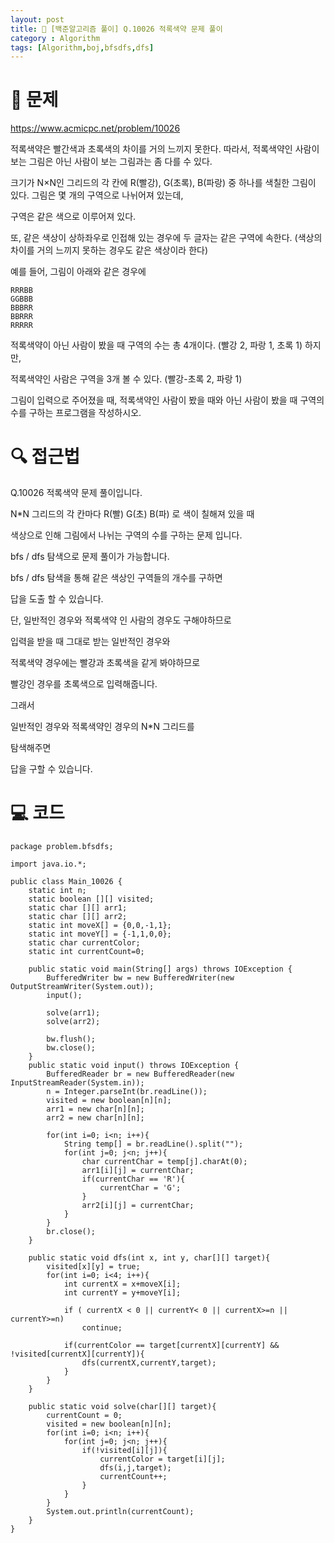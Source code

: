 ```yaml
---
layout: post
title: 📖 [백준알고리즘 풀이] Q.10026 적록색약 문제 풀이
category : Algorithm
tags: [Algorithm,boj,bfsdfs,dfs]
---
```

# 📖 문제
https://www.acmicpc.net/problem/10026

적록색약은 빨간색과 초록색의 차이를 거의 느끼지 못한다. 따라서, 적록색약인 사람이 보는 그림은 아닌 사람이 보는 그림과는 좀 다를 수 있다.

크기가 N×N인 그리드의 각 칸에 R(빨강), G(초록), B(파랑) 중 하나를 색칠한 그림이 있다. 그림은 몇 개의 구역으로 나뉘어져 있는데,

구역은 같은 색으로 이루어져 있다.

또, 같은 색상이 상하좌우로 인접해 있는 경우에 두 글자는 같은 구역에 속한다. (색상의 차이를 거의 느끼지 못하는 경우도 같은 색상이라 한다)

예를 들어, 그림이 아래와 같은 경우에

    RRRBB
    GGBBB
    BBBRR
    BBRRR
    RRRRR

적록색약이 아닌 사람이 봤을 때 구역의 수는 총 4개이다. (빨강 2, 파랑 1, 초록 1) 하지만,

적록색약인 사람은 구역을 3개 볼 수 있다. (빨강-초록 2, 파랑 1)

그림이 입력으로 주어졌을 때, 적록색약인 사람이 봤을 때와 아닌 사람이 봤을 때 구역의 수를 구하는 프로그램을 작성하시오.


# 🔍 접근법

Q.10026 적록색약 문제 풀이입니다.

N*N 그리드의 각 칸마다 R(빨) G(초) B(파) 로 색이 칠해져 있을 때

색상으로 인해 그림에서 나뉘는 구역의 수를 구하는 문제 입니다.

bfs / dfs 탐색으로 문제 풀이가 가능합니다.

bfs / dfs 탐색을 통해 같은 색상인 구역들의 개수를 구하면 

답을 도출 할 수 있습니다.

단, 일반적인 경우와 적록색약 인 사람의 경우도 구해야하므로

입력을 받을 때 그대로 받는 일반적인 경우와

적록색약 경우에는 빨강과 초록색을 같게 봐야하므로

빨강인 경우를 초록색으로 입력해줍니다.

그래서

일반적인 경우와 적록색약인 경우의 N*N 그리드를

탐색해주면

답을 구할 수 있습니다.
                
# 💻 코드

```
package problem.bfsdfs;

import java.io.*;

public class Main_10026 {
    static int n;
    static boolean [][] visited;
    static char [][] arr1;
    static char [][] arr2;
    static int moveX[] = {0,0,-1,1};
    static int moveY[] = {-1,1,0,0};
    static char currentColor;
    static int currentCount=0;

    public static void main(String[] args) throws IOException {
        BufferedWriter bw = new BufferedWriter(new OutputStreamWriter(System.out));
        input();

        solve(arr1);
        solve(arr2);

        bw.flush();
        bw.close();
    }
    public static void input() throws IOException {
        BufferedReader br = new BufferedReader(new InputStreamReader(System.in));
        n = Integer.parseInt(br.readLine());
        visited = new boolean[n][n];
        arr1 = new char[n][n];
        arr2 = new char[n][n];

        for(int i=0; i<n; i++){
            String temp[] = br.readLine().split("");
            for(int j=0; j<n; j++){
                char currentChar = temp[j].charAt(0);
                arr1[i][j] = currentChar;
                if(currentChar == 'R'){
                    currentChar = 'G';
                }
                arr2[i][j] = currentChar;
            }
        }
        br.close();
    }

    public static void dfs(int x, int y, char[][] target){
        visited[x][y] = true;
        for(int i=0; i<4; i++){
            int currentX = x+moveX[i];
            int currentY = y+moveY[i];

            if ( currentX < 0 || currentY< 0 || currentX>=n || currentY>=n)
                continue;

            if(currentColor == target[currentX][currentY] && !visited[currentX][currentY]){
                dfs(currentX,currentY,target);
            }
        }
    }

    public static void solve(char[][] target){
        currentCount = 0;
        visited = new boolean[n][n];
        for(int i=0; i<n; i++){
            for(int j=0; j<n; j++){
                if(!visited[i][j]){
                    currentColor = target[i][j];
                    dfs(i,j,target);
                    currentCount++;
                }
            }
        }
        System.out.println(currentCount);
    }
}
```